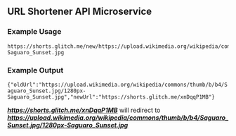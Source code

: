 ## URL Shortener API Microservice


### Example Usage

    https://shorts.glitch.me/new/https://upload.wikimedia.org/wikipedia/commons/thumb/b/b4/Saguaro_Sunset.jpg/1280px-Saguaro_Sunset.jpg
    
### Example Output

`{"oldUrl":"https://upload.wikimedia.org/wikipedia/commons/thumb/b/b4/Saguaro_Sunset.jpg/1280px-Saguaro_Sunset.jpg","newUrl":"https://shorts.glitch.me/xnDqqP1MB"}`


***https://shorts.glitch.me/xnDqqP1MB*** will redirect to  ***https://upload.wikimedia.org/wikipedia/commons/thumb/b/b4/Saguaro_Sunset.jpg/1280px-Saguaro_Sunset.jpg***
